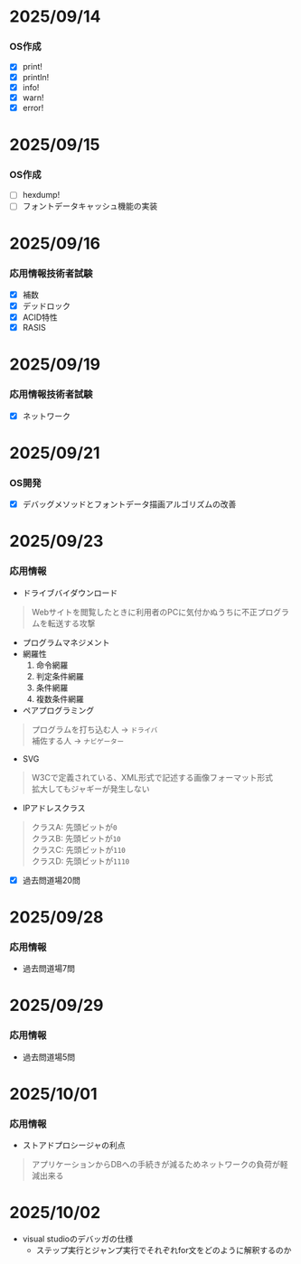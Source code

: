 # 2025/09/14
### OS作成
- [x] print!
- [x] println!
- [x] info!
- [x] warn!
- [x] error!

# 2025/09/15
### OS作成
- [ ] hexdump!
- [ ] フォントデータキャッシュ機能の実装

# 2025/09/16
### 応用情報技術者試験
- [x] 補数
- [x] デッドロック
- [x] ACID特性
- [x] RASIS

# 2025/09/19
### 応用情報技術者試験
- [x] ネットワーク

# 2025/09/21
### OS開発
- [x] デバッグメソッドとフォントデータ描画アルゴリズムの改善

# 2025/09/23
### 応用情報
- ドライブバイダウンロード
> Webサイトを閲覧したときに利用者のPCに気付かぬうちに不正プログラムを転送する攻撃
- プログラムマネジメント
- 網羅性
  1. 命令網羅
  2. 判定条件網羅
  3. 条件網羅
  4. 複数条件網羅
- ペアプログラミング
> プログラムを打ち込む人 -> `ドライバ`<br>
> 補佐する人 -> `ナビゲーター`
- SVG
> W3Cで定義されている、XML形式で記述する画像フォーマット形式<br>
> 拡大してもジャギーが発生しない
- IPアドレスクラス
> クラスA: 先頭ビットが`0`<br>
> クラスB: 先頭ビットが`10`<br>
> クラスC: 先頭ビットが`110`<br>
> クラスD: 先頭ビットが`1110`
- [x] 過去問道場20問

# 2025/09/28
### 応用情報
- 過去問道場7問

# 2025/09/29
### 応用情報
- 過去問道場5問

# 2025/10/01
### 応用情報
- ストアドプロシージャの利点
> アプリケーションからDBへの手続きが減るためネットワークの負荷が軽減出来る
> 

# 2025/10/02
- visual studioのデバッガの仕様
  - ステップ実行とジャンプ実行でそれぞれfor文をどのように解釈するのか
